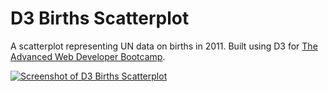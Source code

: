 # D3 Births Scatterplot

A scatterplot representing UN data on births in 2011. Built using D3 for [The Advanced Web Developer Bootcamp](https://www.udemy.com/the-advanced-web-developer-bootcamp/).

[![Screenshot of D3 Births Scatterplot](https://res.cloudinary.com/gerhynes/image/upload/v1518815492/d3-births-scatterplot_n6k16n.jpg)](https://gk-hynes.github.io/d3-birth-scatterplot/)
